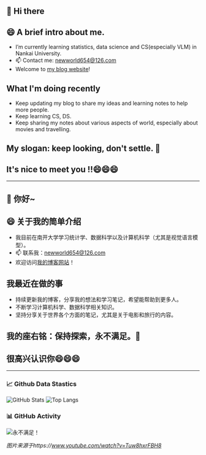 ##  👋 Hi there 

##  😄 A brief intro about me.
- I’m currently learning statistics, data science and CS(especially VLM) in Nankai University.
- 📫 Contact me: newworld654@126.com
- Welcome to [my blog website](https://zhenrys.github.io/)!

##  What I'm doing recently
- Keep updating my blog to share my ideas and learning notes to help more people.
- Keep learning CS, DS.
- Keep sharing my notes about various aspects of world, especially about movies and travelling.

## My slogan: keep looking, don't settle. 🌱

## It's nice to meet you !!😄😄😄

---

## 👋 你好~

## 😄 关于我的简单介绍
- 我目前在南开大学学习统计学、数据科学以及计算机科学（尤其是视觉语言模型）。
- 📫 联系我：newworld654@126.com
- 欢迎访问[我的博客网站](https://zhenrys.github.io/)！

## 我最近在做的事
- 持续更新我的博客，分享我的想法和学习笔记，希望能帮助到更多人。
- 不断学习计算机科学、数据科学相关知识。
- 坚持分享关于世界各个方面的笔记，尤其是关于电影和旅行的内容。

## 我的座右铭：保持探索，永不满足。🌱

## 很高兴认识你😄😄😄

---

### 📈 Github Data Stastics 

![GitHub Stats](https://github-readme-stats.vercel.app/api?username=zhenrys&show_icons=true&theme=radical)
![Top Langs](https://github-readme-stats.vercel.app/api/top-langs/?username=zhenrys&layout=compact&theme=radical)

### 📊 GitHub Activity

<!--START_SECTION:activity-->
<!--END_SECTION:activity-->

![永不满足！](https://github.com/zhenrys/zhenrys/assets/158461986/ae49a058-84bb-4f5d-bf10-76c0694cff56)

*图片来源于https://www.youtube.com/watch?v=Tuw8hxrFBH8*
